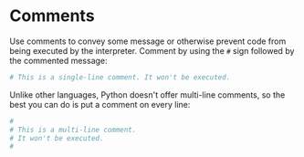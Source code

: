 # Comments

Use comments to convey some message or otherwise prevent code from being executed by the interpreter. Comment by using the `#` sign followed by the commented message:

```python
# This is a single-line comment. It won't be executed.
```

Unlike other languages, Python doesn't offer multi-line comments, so the best you can do is put a comment on every line:

```python
#
# This is a multi-line comment.
# It won't be executed.
#
```
